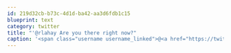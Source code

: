 ```yaml
---
id: 219d32cb-b73c-4d1d-ba42-aa3d6fdb1c15
blueprint: text
category: twitter
title: "'@rlahay Are you there right now?"
caption: '<span class="username username_linked">@<a href="https://twitter.com/rlahay" title="Ryan Lahay">rlahay</a></span> Are you there right now?'
---
```

